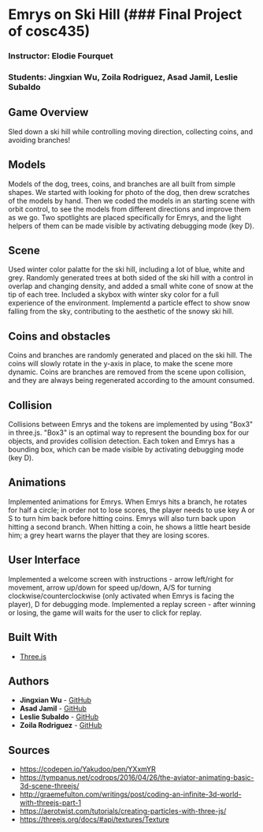 # Emrys on Ski Hill (### Final Project of cosc435)
### Instructor: Elodie Fourquet
### Students: Jingxian Wu, Zoila Rodriguez, Asad Jamil, Leslie Subaldo

## Game Overview

Sled down a ski hill while controlling moving direction, collecting coins, and avoiding branches! 

## Models

Models of the dog, trees, coins, and branches are all built from simple shapes. We started with looking for photo of the dog, then drew scratches of the models by hand. Then we coded the models in an starting scene with orbit control, to see the models from different directions and improve them as we go. Two spotlights are placed specifically for Emrys, and the light helpers of them can be made visible by activating debugging mode (key D).

## Scene

Used winter color palatte for the ski hill, including a lot of blue, white and grey. Randomly generated trees at both sided of the ski hill with a control in overlap and changing density, and added a small white cone of snow at the tip of each tree. Included a skybox with winter sky color for a full experience of the environment. Implementd a particle effect to show snow falling from the sky, contributing to the aesthetic of the snowy ski hill. 

## Coins and obstacles

Coins and branches are randomly generated and placed on the ski hill. The coins will slowly rotate in the y-axis in place, to make the scene more dynamic. Coins are branches are removed from the scene upon collision, and they are always being regenerated according to the amount consumed. 

## Collision

Collisions between Emrys and the tokens are implemented by using "Box3" in three.js. "Box3" is an optimal way to represent the bounding box for our objects, and provides collision detection. Each token and Emrys has a bounding box, which can be made visible by activating debugging mode (key D). 

## Animations

Implemented animations for Emrys. When Emrys hits a branch, he rotates for half a circle; in order not to lose scores, the player needs to use key A or S to turn him back before hitting coins. Emrys will also turn back upon hitting a second branch. When hitting a coin, he shows a little heart beside him; a grey heart warns the player that they are losing scores. 

## User Interface

Implemented a welcome screen with instructions - arrow left/right for movement, arrow up/down for speed up/down, A/S for turning clockwise/counterclockwise (only activated when Emrys is facing the player), D for debugging mode. 
Implemented a replay screen - after winning or losing, the game will waits for the user to click for replay. 


## Built With

* [Three.js](https://threejs.org)
 

## Authors

* **Jingxian Wu** - [GitHub](https://github.com/JingxianWu)
* **Asad Jamil** - [GitHub](https://github.com/Asadius)
* **Leslie Subaldo** - [GitHub](https://github.com/lsubaldo)
* **Zoila Rodriguez** - [GitHub](https://github.com/zrodriguez)


## Sources

* https://codepen.io/Yakudoo/pen/YXxmYR
* https://tympanus.net/codrops/2016/04/26/the-aviator-animating-basic-3d-scene-threejs/
* http://graemefulton.com/writings/post/coding-an-infinite-3d-world-with-threejs-part-1
* https://aerotwist.com/tutorials/creating-particles-with-three-js/
* https://threejs.org/docs/#api/textures/Texture